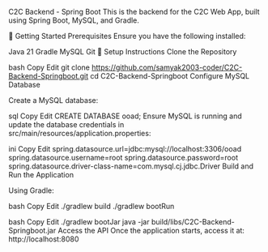 C2C Backend - Spring Boot
This is the backend for the C2C Web App, built using Spring Boot, MySQL, and Gradle.

🚀 Getting Started
Prerequisites
Ensure you have the following installed:

Java 21
Gradle
MySQL
Git
🔧 Setup Instructions
Clone the Repository

bash
Copy
Edit
git clone https://github.com/samyak2003-coder/C2C-Backend-Springboot.git
cd C2C-Backend-Springboot
Configure MySQL Database

Create a MySQL database:

sql
Copy
Edit
CREATE DATABASE ooad;
Ensure MySQL is running and update the database credentials in src/main/resources/application.properties:

ini
Copy
Edit
spring.datasource.url=jdbc:mysql://localhost:3306/ooad
spring.datasource.username=root
spring.datasource.password=root
spring.datasource.driver-class-name=com.mysql.cj.jdbc.Driver
Build and Run the Application

Using Gradle:

bash
Copy
Edit
./gradlew build
./gradlew bootRun

bash
Copy
Edit
./gradlew bootJar
java -jar build/libs/C2C-Backend-Springboot.jar
Access the API
Once the application starts, access it at:
http://localhost:8080

